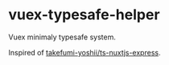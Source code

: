 # vuex-typesafe-helper

Vuex minimaly typesafe system.

Inspired of [takefumi-yoshii/ts-nuxtjs-express](https://github.com/takefumi-yoshii/ts-nuxtjs-express).